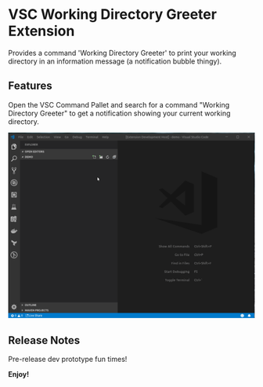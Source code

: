 # VSC Working Directory Greeter Extension

Provides a command 'Working Directory Greeter' to print your working directory in an information message (a notification bubble thingy).

## Features

Open the VSC Command Pallet and search for a command "Working Directory Greeter" to get a notification showing your current working directory.

![Working Directory Greeter](./images/demonstration.gif)

## Release Notes

Pre-release dev prototype fun times!

**Enjoy!**

